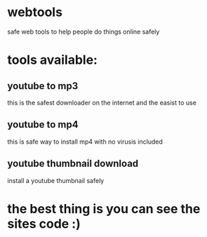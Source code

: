 # webtools
safe web tools to help people do things online safely

# tools available:

## youtube to mp3
this is the safest downloader on the internet and the easist to use

## youtube to mp4
this is safe way to install mp4 with no virusis included

## youtube thumbnail download
install a youtube thumbnail safely


# the best thing is you can see the sites code :)
